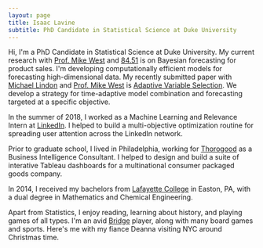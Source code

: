 ```yaml
---
layout: page
title: Isaac Lavine
subtitle: PhD Candidate in Statistical Science at Duke University
---
```


Hi, I'm a PhD Candidate in Statistical Science at Duke University. My current research with [Prof. Mike West](http://www2.stat.duke.edu/~mw/) and [84.51](https://www.8451.com) is on Bayesian forecasting for product sales. I'm developing computationally efficient models for forecasting high-dimensional data. My recently submitted paper with [Michael Lindon](https://michaellindon.github.io) and [Prof. Mike West](http://www2.stat.duke.edu/~mw/) is [Adaptive Variable Selection](https://arxiv.org/abs/1906.06580v1). We develop a strategy for time-adaptive model combination and forecasting targeted at a specific objective.

In the summer of 2018, I worked as a Machine Learning and Relevance Intern at [LinkedIn](https://www.linkedin.com). I helped to build a multi-objective optimization routine for spreading user attention across the LinkedIn network.

Prior to graduate school, I lived in Philadelphia, working for [Thorogood](https://www.thorogood.com) as a Business Intelligence Consultant. I helped to design and build a suite of interative Tableau dashboards for a multinational consumer packaged goods company.

In 2014, I received my bachelors from [Lafayette College](https://www.lafayette.edu) in Easton, PA, with a dual degree in Mathematics and Chemical Engineering.

Apart from Statistics, I enjoy reading, learning about history, and playing games of all types. I'm an avid [Bridge](https://www.bridgebase.com) player, along with many board games and sports. Here's me with my fiance Deanna visiting NYC around Christmas time.
